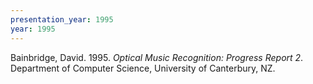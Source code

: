 ```yaml
---
presentation_year: 1995
year: 1995
---
```


Bainbridge, David. 1995. <i>Optical Music Recognition: Progress Report 2</i>. Department of Computer Science, University of Canterbury, NZ.